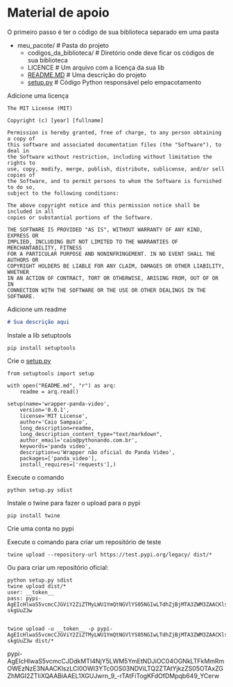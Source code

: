 # Material de apoio

O primeiro passo é ter o código de sua biblioteca separado em uma pasta

  

*   meu\_pacote/ # Pasta do projeto
    *   codigos\_da\_biblioteca/ # Diretório onde deve ficar os códigos de sua biblioteca
    *   LICENCE # Um arquivo com a licença da sua lib
    *   [README.MD](http://README.MD) # Uma descrição do projeto
    *   [setup.py](http://setup.py) # Código Python responsável pelo empacotamento

  

Adicione uma licença

```plain
The MIT License (MIT)

Copyright (c) [year] [fullname]

Permission is hereby granted, free of charge, to any person obtaining a copy of
this software and associated documentation files (the "Software"), to deal in
the Software without restriction, including without limitation the rights to
use, copy, modify, merge, publish, distribute, sublicense, and/or sell copies of
the Software, and to permit persons to whom the Software is furnished to do so,
subject to the following conditions:

The above copyright notice and this permission notice shall be included in all
copies or substantial portions of the Software.

THE SOFTWARE IS PROVIDED "AS IS", WITHOUT WARRANTY OF ANY KIND, EXPRESS OR
IMPLIED, INCLUDING BUT NOT LIMITED TO THE WARRANTIES OF MERCHANTABILITY, FITNESS
FOR A PARTICULAR PURPOSE AND NONINFRINGEMENT. IN NO EVENT SHALL THE AUTHORS OR
COPYRIGHT HOLDERS BE LIABLE FOR ANY CLAIM, DAMAGES OR OTHER LIABILITY, WHETHER
IN AN ACTION OF CONTRACT, TORT OR OTHERWISE, ARISING FROM, OUT OF OR IN
CONNECTION WITH THE SOFTWARE OR THE USE OR OTHER DEALINGS IN THE SOFTWARE.
```

  

Adicione um readme

```markdown
# Sua descrição aqui
```

  

Instale a lib setuptools

```plain
pip install setuptools
```

  

Crie o [setup.py](http://setup.py)

```plain
from setuptools import setup

with open("README.md", "r") as arq:
    readme = arq.read()

setup(name='wrapper-panda-video',
    version='0.0.1',
    license='MIT License',
    author='Caio Sampaio',
    long_description=readme,
    long_description_content_type="text/markdown",
    author_email='caio@pythonando.com.br',
    keywords='panda video',
    description=u'Wrapper não oficial do Panda Video',
    packages=['panda_video'],
    install_requires=['requests'],)
```

  

Execute o comando

```plain
python setup.py sdist
```

  

Instale o twine para fazer o upload para o pypi

```plain
pip install twine
```

  

Crie uma conta no pypi

  

Execute o comando para criar um repositório de teste

```plain
twine upload --repository-url https://test.pypi.org/legacy/ dist/*
```

  

Ou para criar um repositório oficial:

```plain
python setup.py sdist
twine upload dist/*
user: __token__
pass: pypi-AgEIcHlwaS5vcmcCJGViY2ZiZTMyLWU1YmQtNGVlYS05NGIwLTdhZjBjMTA3ZWM3ZAACKlszLCI0OWI3YTc0OS03NDViLTQ2ZTAtYjkzZS05OTAxZGZhMGI2ZTIiXQAABiD5mKGt4gm8eEL3dkr8L6I6ib48Ku3Lcg4J2-skgUuZ3w


twine upload -u __token__ -p pypi-AgEIcHlwaS5vcmcCJGViY2ZiZTMyLWU1YmQtNGVlYS05NGIwLTdhZjBjMTA3ZWM3ZAACKlszLCI0OWI3YTc0OS03NDViLTQ2ZTAtYjkzZS05OTAxZGZhMGI2ZTIiXQAABiD5mKGt4gm8eEL3dkr8L6I6ib48Ku3Lcg4J2-skgUuZ3w dist/*
```
pypi-AgEIcHlwaS5vcmcCJDdkMTI4NjY5LWM5YmEtNDJiOC04OGNkLTFkMmRmOWEzNzE3NAACKlszLCI0OWI3YTc0OS03NDViLTQ2ZTAtYjkzZS05OTAxZGZhMGI2ZTIiXQAABiAAEL1XGUJwrn_9_-rTAtFiTogKFdOfDMpqb649_YCerw